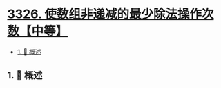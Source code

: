 # [3326. 使数组非递减的最少除法操作次数【中等】](https://github.com/tnotesjs/TNotes.leetcode/tree/main/notes/3326.%20%E4%BD%BF%E6%95%B0%E7%BB%84%E9%9D%9E%E9%80%92%E5%87%8F%E7%9A%84%E6%9C%80%E5%B0%91%E9%99%A4%E6%B3%95%E6%93%8D%E4%BD%9C%E6%AC%A1%E6%95%B0%E3%80%90%E4%B8%AD%E7%AD%89%E3%80%91)

<!-- region:toc -->

- [1. 📝 概述](#1--概述)

<!-- endregion:toc -->

## 1. 📝 概述
